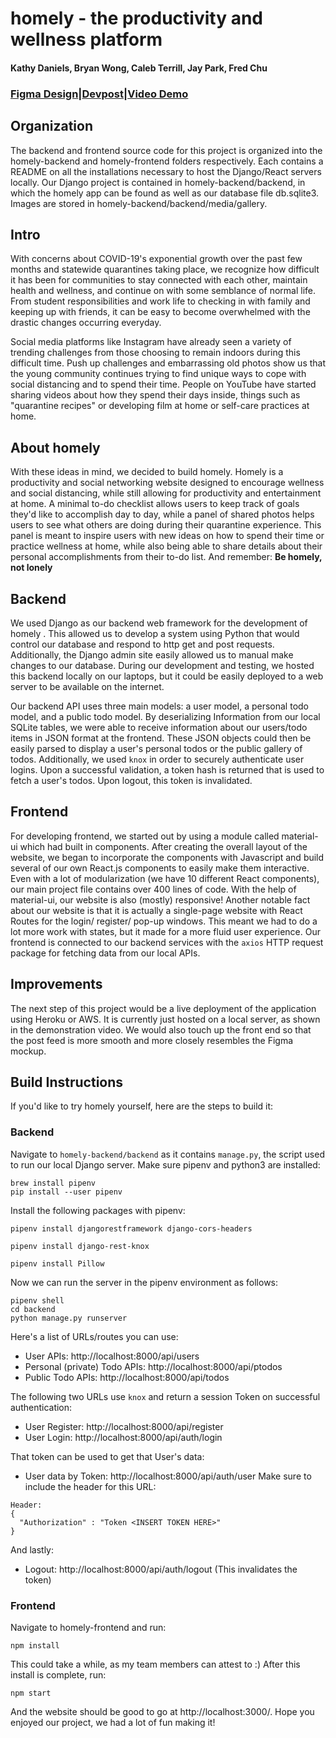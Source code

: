 # homely - the productivity and wellness platform
#### Kathy Daniels, Bryan Wong, Caleb Terrill, Jay Park, Fred Chu
### [Figma Design](https://www.figma.com/file/LgFWGLVNPVneEaJUmEv9mL/homely?node-id=0%3A1)|[Devpost](https://devpost.com/software/homely-15mlc4)|[Video Demo](https://www.youtube.com/watch?v=4wbE_BZI1kU)

## Organization 
The backend and frontend source code for this project is organized into the homely-backend and homely-frontend folders respectively. Each contains a README on all the installations necessary to host the Django/React servers locally. Our Django project is contained in homely-backend/backend, in which the homely app can be found as well as our database file db.sqlite3. Images are stored in homely-backend/backend/media/gallery. 

## Intro 
With concerns about COVID-19's exponential growth over the past few months and statewide quarantines taking place, we recognize how difficult it has been for communities to stay connected with each other, maintain health and wellness, and continue on with some semblance of normal life. From student responsibilities and work life to checking in with family and keeping up with friends, it can be easy to become overwhelmed with the drastic changes occurring everyday.

Social media platforms like Instagram have already seen a variety of trending challenges from those choosing to remain indoors during this difficult time. Push up challenges and embarrassing old photos show us that the young community continues trying to find unique ways to cope with social distancing and to spend their time. People on YouTube have started sharing videos about how they spend their days inside, things such as "quarantine recipes" or developing film at home or self-care practices at home.

## About homely
With these ideas in mind, we decided to build homely. Homely is a productivity and social networking website  designed to encourage wellness and social distancing, while still allowing for productivity and entertainment at home. A minimal to-do checklist allows users to keep track of goals they'd like to accomplish day to day, while a panel of shared photos helps users to see what others are doing during their quarantine experience. This panel is meant to inspire users with new ideas on how to spend their time or practice wellness at home, while also being able to share details about their personal accomplishments from their to-do list. And remember: **Be homely, not lonely**

## Backend
We used Django as our backend web framework for the development of homely . This allowed us to develop a system using Python that would control our database and respond to http get and post requests. Additionally, the Django admin site easily allowed us to manual make changes to our database. During our development and testing, we hosted this backend locally on our laptops, but it could be easily deployed to a web server to be available on the internet.

Our backend API uses three main models: a user model, a personal todo model, and a public todo model. By deserializing Information from our local SQLite tables, we were able to receive information about our users/todo items in JSON format at the frontend. These JSON objects could then be easily parsed to display a user's personal todos or the public gallery of todos. Additionally, we used `knox` in order to securely authenticate user logins. Upon a successful validation, a token hash is returned that is used to fetch a user's todos. Upon logout, this token is invalidated.

## Frontend
For developing frontend, we started out by using a module called material-ui which had built in components. After creating the  overall layout of the website, we began to incorporate the components with Javascript and build several of our own React.js components to easily make them interactive. Even with a lot of modularization (we have 10 different React components), our main project file contains over 400 lines of code. With the help of material-ui, our website is also (mostly) responsive! Another notable fact about our website is that it is actually a single-page website with React Routes for the login/ register/ pop-up windows. This meant we had to do a lot more work with states, but it made for a more fluid user experience. Our frontend is connected to our backend services with the `axios` HTTP request package for fetching data from our local APIs.

## Improvements
The next step of this project would be a live deployment of the application using Heroku or AWS. It is currently just hosted on a local server, as shown in the demonstration video. We would also touch up the front end so that the post feed is more smooth and more closely resembles the Figma mockup. 

## Build Instructions
If you'd like to try homely yourself, here are the steps to build it:

### Backend
Navigate to `homely-backend/backend` as it contains `manage.py`, the script used to run our local Django server. Make sure pipenv and python3 are installed:

```
brew install pipenv
pip install --user pipenv
```

Install the following packages with pipenv:

```
pipenv install djangorestframework django-cors-headers

pipenv install django-rest-knox

pipenv install Pillow
```

Now we can run the server in the pipenv environment as follows:

```
pipenv shell
cd backend
python manage.py runserver
```

Here's a list of URLs/routes you can use:
* User APIs: http://localhost:8000/api/users
* Personal (private) Todo APIs: http://localhost:8000/api/ptodos
* Public Todo APIs: http://localhost:8000/api/todos

The following two URLs use `knox` and return a session Token on successful authentication:
* User Register: http://localhost:8000/api/register
* User Login: http://localhost:8000/api/auth/login

That token can be used to get that User's data:
* User data by Token: http://localhost:8000/api/auth/user
Make sure to include the header for this URL:
```
Header:
{
  "Authorization" : "Token <INSERT TOKEN HERE>"
}
```
And lastly:
* Logout: http://localhost:8000/api/auth/logout
(This invalidates the token)

### Frontend
Navigate to homely-frontend and run:
```
npm install
```
This could take a while, as my team members can attest to :)
After this install is complete, run:
```
npm start
```
And the website should be good to go at http://localhost:3000/. Hope you enjoyed our project, we had a lot of fun making it!
